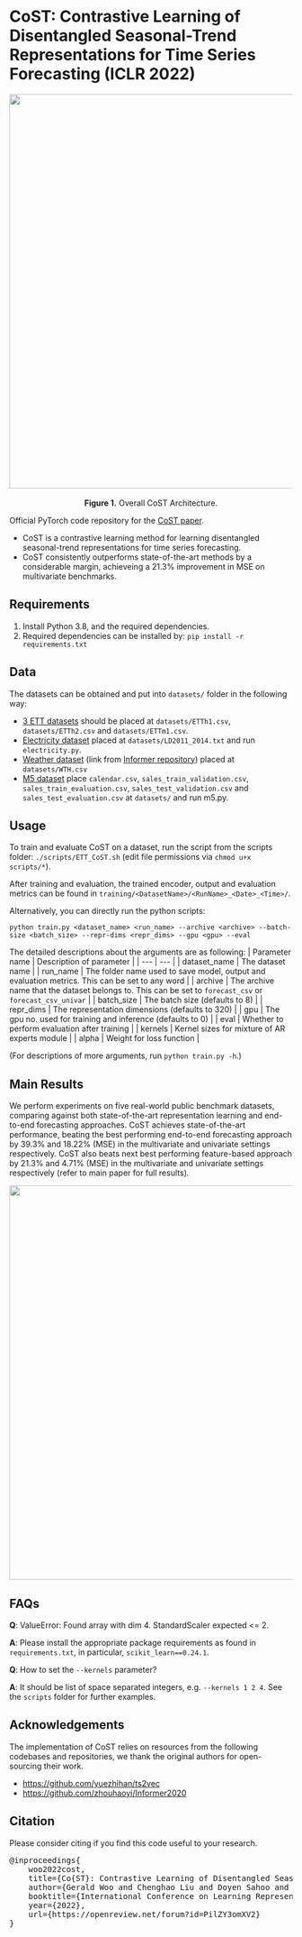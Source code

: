 # CoST: Contrastive Learning of Disentangled Seasonal-Trend Representations for Time Series Forecasting (ICLR 2022)

<p align="center">
<img src=".\pics\CoST.png" width = "700" alt="" align=center />
<br><br>
<b>Figure 1.</b> Overall CoST Architecture.
</p>

Official PyTorch code repository for the [CoST paper](https://openreview.net/forum?id=PilZY3omXV2).

* CoST is a contrastive learning method for learning disentangled seasonal-trend representations for time series forecasting.
* CoST consistently outperforms state-of-the-art methods by a considerable margin, achieveing a 21.3% improvement in MSE on multivariate benchmarks.
  
## Requirements
1. Install Python 3.8, and the required dependencies.
2. Required dependencies can be installed by: ```pip install -r requirements.txt```

## Data

The datasets can be obtained and put into `datasets/` folder in the following way:

* [3 ETT datasets](https://github.com/zhouhaoyi/ETDataset) should be placed at `datasets/ETTh1.csv`, `datasets/ETTh2.csv` and `datasets/ETTm1.csv`.
* [Electricity dataset](https://archive.ics.uci.edu/ml/datasets/ElectricityLoadDiagrams20112014) placed at `datasets/LD2011_2014.txt` and run `electricity.py`.
* [Weather dataset](https://drive.google.com/drive/folders/1ohGYWWohJlOlb2gsGTeEq3Wii2egnEPR) (link from [Informer repository](https://github.com/zhouhaoyi/Informer2020)) placed at `datasets/WTH.csv`
* [M5 dataset](https://drive.google.com/drive/folders/1D6EWdVSaOtrP1LEFh1REjI3vej6iUS_4) place `calendar.csv`, `sales_train_validation.csv`, `sales_train_evaluation.csv`, `sales_test_validation.csv` and `sales_test_evaluation.csv` at `datasets/` and run m5.py.

## Usage
To train and evaluate CoST on a dataset, run the script from the scripts folder: ```./scripts/ETT_CoST.sh``` (edit file permissions via ```chmod u+x scripts/*```).

After training and evaluation, the trained encoder, output and evaluation metrics can be found in `training/<DatasetName>/<RunName>_<Date>_<Time>/`.

Alternatively, you can directly run the python scripts:
```train & evaluate
python train.py <dataset_name> <run_name> --archive <archive> --batch-size <batch_size> --repr-dims <repr_dims> --gpu <gpu> --eval
```
The detailed descriptions about the arguments are as following:
| Parameter name | Description of parameter |
| --- | --- |
| dataset_name | The dataset name |
| run_name | The folder name used to save model, output and evaluation metrics. This can be set to any word |
| archive | The archive name that the dataset belongs to. This can be set to `forecast_csv` or `forecast_csv_univar` |
| batch_size | The batch size (defaults to 8) |
| repr_dims | The representation dimensions (defaults to 320) |
| gpu | The gpu no. used for training and inference (defaults to 0) |
| eval | Whether to perform evaluation after training |
| kernels | Kernel sizes for mixture of AR experts module |
| alpha | Weight for loss function |

(For descriptions of more arguments, run `python train.py -h`.)

## Main Results
We perform experiments on five real-world public benchmark datasets, comparing against both state-of-the-art representation learning and end-to-end forecasting approaches. 
CoST achieves state-of-the-art performance, beating the best performing end-to-end forecasting approach by 39.3% and 18.22% (MSE) in the multivariate and univariate settings
respectively. CoST also beats next best performing feature-based approach by 21.3% and 4.71% (MSE) in the multivariate and univariate settings respectively (refer to main paper for full results).

<p align="center">
<img src=".\pics\results.png" width = "700" alt="" align=center />
</p>

## FAQs
**Q**: ValueError: Found array with dim 4. StandardScaler expected <= 2.

**A**: Please install the appropriate package requirements as found in ```requirements.txt```, in particular, ```scikit_learn==0.24.1```.

**Q**: How to set the ``--kernels`` parameter?

**A**: It should be list of space separated integers, e.g. ```--kernels 1 2 4```. See the `scripts` folder for further examples.

## Acknowledgements
The implementation of CoST relies on resources from the following codebases and repositories, we thank the original authors for open-sourcing their work.
* https://github.com/yuezhihan/ts2vec
* https://github.com/zhouhaoyi/Informer2020

## Citation
Please consider citing if you find this code useful to your research.
<pre>@inproceedings{
    woo2022cost,
    title={Co{ST}: Contrastive Learning of Disentangled Seasonal-Trend Representations for Time Series Forecasting},
    author={Gerald Woo and Chenghao Liu and Doyen Sahoo and Akshat Kumar and Steven Hoi},
    booktitle={International Conference on Learning Representations},
    year={2022},
    url={https://openreview.net/forum?id=PilZY3omXV2}
}</pre>
